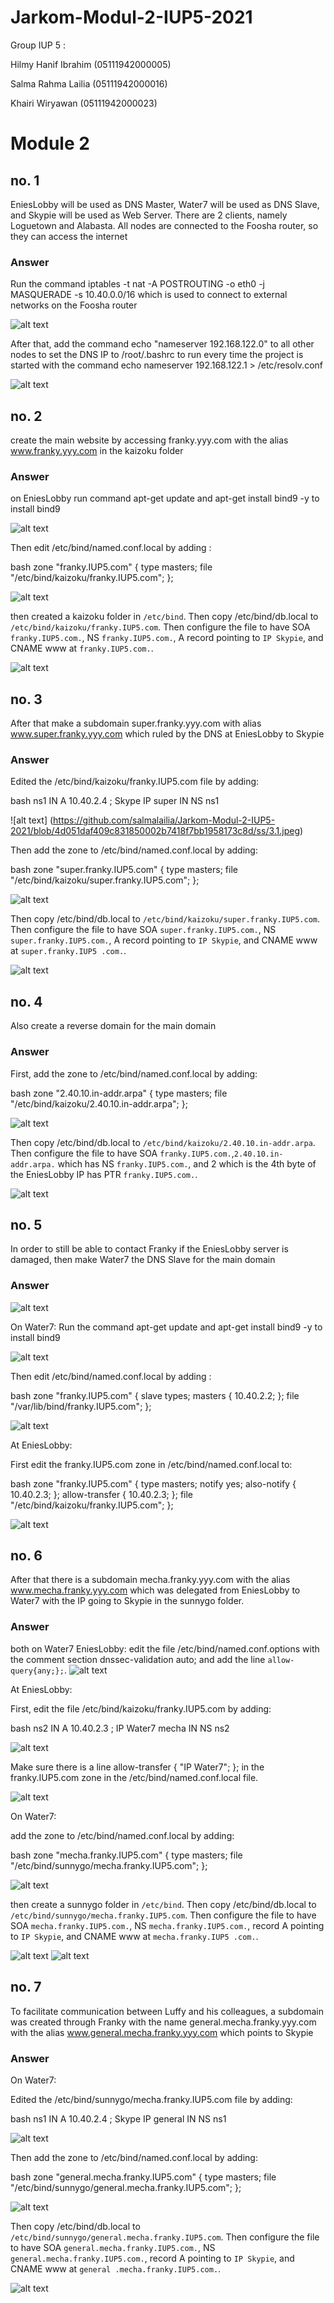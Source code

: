# Jarkom-Modul-2-IUP5-2021

Group IUP 5 :

Hilmy Hanif Ibrahim (05111942000005)

Salma Rahma Lailia  (05111942000016)

Khairi Wiryawan     (05111942000023)


# Module 2

## no. 1

EniesLobby will be used as DNS Master, Water7 will be used as DNS Slave, and Skypie will be used as Web Server. There are 2 clients, namely Loguetown and Alabasta. All nodes are connected to the Foosha router, so they can access the internet

### Answer

Run the command iptables -t nat -A POSTROUTING -o eth0 -j MASQUERADE -s 10.40.0.0/16 which is used to connect to external networks on the Foosha router

![alt text](https://github.com/salmalailia/Jarkom-Modul-2-IUP5-2021/blob/a95b52fdbf8c0bcde51daede3c2f565aeae56019/ss/1.0.jpeg)


After that, add the command echo "nameserver 192.168.122.0" to all other nodes to set the DNS IP to /root/.bashrc to run every time the project is started with the command echo nameserver 192.168.122.1 > /etc/resolv.conf

![alt text](https://github.com/salmalailia/Jarkom-Modul-2-IUP5-2021/blob/a95b52fdbf8c0bcde51daede3c2f565aeae56019/ss/1.1.jpeg)

## no. 2

create the main website by accessing franky.yyy.com with the alias www.franky.yyy.com in the kaizoku folder

### Answer

on EniesLobby run command apt-get update and apt-get install bind9 -y to install bind9

![alt text](https://github.com/salmalailia/Jarkom-Modul-2-IUP5-2021/blob/a95b52fdbf8c0bcde51daede3c2f565aeae56019/ss/2.1.jpg)

Then edit /etc/bind/named.conf.local by adding :

bash
     zone "franky.IUP5.com" {
             type masters;
             file "/etc/bind/kaizoku/franky.IUP5.com";
     };

![alt text](https://github.com/salmalailia/Jarkom-Modul-2-IUP5-2021/blob/4d051daf409c831850002b7418f7bb1958173c8d/ss/2.2.jpeg)

then created a kaizoku folder in `/etc/bind`. Then copy /etc/bind/db.local to `/etc/bind/kaizoku/franky.IUP5.com`. Then configure the file to have SOA `franky.IUP5.com.`, NS `franky.IUP5.com.`, A record pointing to `IP Skypie`, and CNAME www at `franky.IUP5.com.`.

![alt text](https://github.com/salmalailia/Jarkom-Modul-2-IUP5-2021/blob/4d051daf409c831850002b7418f7bb1958173c8d/ss/2.3.jpeg)

## no. 3

After that make a subdomain super.franky.yyy.com with alias www.super.franky.yyy.com which ruled by the DNS at EniesLobby to Skypie

### Answer

Edited the /etc/bind/kaizoku/franky.IUP5.com file by adding:

bash
         ns1 IN A 10.40.2.4 ; Skype IP
         super IN NS ns1


![alt text] (https://github.com/salmalailia/Jarkom-Modul-2-IUP5-2021/blob/4d051daf409c831850002b7418f7bb1958173c8d/ss/3.1.jpeg)

Then add the zone to /etc/bind/named.conf.local by adding:

bash
     zone "super.franky.IUP5.com" {
             type masters;
             file "/etc/bind/kaizoku/super.franky.IUP5.com";
     };


![alt text](https://github.com/salmalailia/Jarkom-Modul-2-IUP5-2021/blob/4d051daf409c831850002b7418f7bb1958173c8d/ss/3.2.jpg)

Then copy /etc/bind/db.local to `/etc/bind/kaizoku/super.franky.IUP5.com`. Then configure the file to have SOA `super.franky.IUP5.com.`, NS `super.franky.IUP5.com.`, A record pointing to `IP Skypie`, and CNAME www at `super.franky.IUP5 .com.`.

![alt text](https://github.com/salmalailia/Jarkom-Modul-2-IUP5-2021/blob/4d051daf409c831850002b7418f7bb1958173c8d/ss/3.3.jpeg)

## no. 4

Also create a reverse domain for the main domain

### Answer

First, add the zone to /etc/bind/named.conf.local by adding:

bash
     zone "2.40.10.in-addr.arpa" {
             type masters;
             file "/etc/bind/kaizoku/2.40.10.in-addr.arpa";
     };

![alt text](https://github.com/salmalailia/Jarkom-Modul-2-IUP5-2021/blob/4d051daf409c831850002b7418f7bb1958173c8d/ss/4.1.jpeg)

Then copy /etc/bind/db.local to `/etc/bind/kaizoku/2.40.10.in-addr.arpa`. Then configure the file to have SOA `franky.IUP5.com.`,`2.40.10.in-addr.arpa.` which has NS `franky.IUP5.com.`, and 2 which is the 4th byte of the EniesLobby IP has PTR `franky.IUP5.com.`.

![alt text](https://github.com/salmalailia/Jarkom-Modul-2-IUP5-2021/blob/4d051daf409c831850002b7418f7bb1958173c8d/ss/4.2.jpeg)

## no. 5

In order to still be able to contact Franky if the EniesLobby server is damaged, then make Water7 the DNS Slave for the main domain

### Answer

![alt text](https://github.com/salmalailia/Jarkom-Modul-2-IUP5-2021/blob/4d051daf409c831850002b7418f7bb1958173c8d/ss/5.1.jpeg)

On Water7:
Run the command apt-get update and apt-get install bind9 -y to install bind9

![alt text](https://github.com/salmalailia/Jarkom-Modul-2-IUP5-2021/blob/4d051daf409c831850002b7418f7bb1958173c8d/ss/5.2.jpeg)

Then edit /etc/bind/named.conf.local by adding :

bash
     zone "franky.IUP5.com" {
         slave types;
         masters { 10.40.2.2; };
         file "/var/lib/bind/franky.IUP5.com";
     };

![alt text](https://github.com/salmalailia/Jarkom-Modul-2-IUP5-2021/blob/4d051daf409c831850002b7418f7bb1958173c8d/ss/5.2.jpeg)

At EniesLobby:

First edit the franky.IUP5.com zone in /etc/bind/named.conf.local to:

bash
     zone "franky.IUP5.com" {
             type masters;
             notify yes;
             also-notify { 10.40.2.3; };
             allow-transfer { 10.40.2.3; };
             file "/etc/bind/kaizoku/franky.IUP5.com";
     };

![alt text](https://github.com/salmalailia/Jarkom-Modul-2-IUP5-2021/blob/4d051daf409c831850002b7418f7bb1958173c8d/ss/5.3.jpeg)

## no. 6

After that there is a subdomain mecha.franky.yyy.com with the alias www.mecha.franky.yyy.com which was delegated from EniesLobby to Water7 with the IP going to Skypie in the sunnygo folder.

### Answer

both on Water7 EniesLobby:
edit the file /etc/bind/named.conf.options with the comment section dnssec-validation auto; and add the line `allow-query{any;};`.
![alt text](https://github.com/salmalailia/Jarkom-Modul-2-IUP5-2021/blob/4d051daf409c831850002b7418f7bb1958173c8d/ss/6.1.jpeg)

At EniesLobby:

First, edit the file /etc/bind/kaizoku/franky.IUP5.com by adding:

bash
        ns2 IN A 10.40.2.3 ; IP Water7
        mecha IN NS ns2

![alt text](https://github.com/salmalailia/Jarkom-Modul-2-IUP5-2021/blob/4d051daf409c831850002b7418f7bb1958173c8d/ss/6.2.jpeg)

Make sure there is a line allow-transfer { "IP Water7"; }; in the franky.IUP5.com zone in the /etc/bind/named.conf.local file.

![alt text](https://github.com/salmalailia/Jarkom-Modul-2-IUP5-2021/blob/4d051daf409c831850002b7418f7bb1958173c8d/ss/6.3.jpeg)

On Water7:

add the zone to /etc/bind/named.conf.local by adding:

bash
    zone "mecha.franky.IUP5.com" {
            type masters;
            file "/etc/bind/sunnygo/mecha.franky.IUP5.com";
    };

![alt text](https://github.com/salmalailia/Jarkom-Modul-2-IUP5-2021/blob/4d051daf409c831850002b7418f7bb1958173c8d/ss/6.4.jpeg)

then create a sunnygo folder in `/etc/bind`. Then copy /etc/bind/db.local to `/etc/bind/sunnygo/mecha.franky.IUP5.com`. Then configure the file to have SOA `mecha.franky.IUP5.com.`, NS `mecha.franky.IUP5.com.`, record A pointing to `IP Skypie`, and CNAME www at `mecha.franky.IUP5 .com.`.

![alt text](https://github.com/salmalailia/Jarkom-Modul-2-IUP5-2021/blob/4d051daf409c831850002b7418f7bb1958173c8d/ss/6.5.jpeg)
![alt text](https://github.com/salmalailia/Jarkom-Modul-2-IUP5-2021/blob/4d051daf409c831850002b7418f7bb1958173c8d/ss/6.6.jpeg)

## no. 7

To facilitate communication between Luffy and his colleagues, a subdomain was created through Franky with the name general.mecha.franky.yyy.com with the alias www.general.mecha.franky.yyy.com which points to Skypie

### Answer

On Water7:

Edited the /etc/bind/sunnygo/mecha.franky.IUP5.com file by adding:

bash
         ns1 IN A 10.40.2.4 ; Skype IP
         general IN NS ns1

![alt text](https://github.com/salmalailia/Jarkom-Modul-2-IUP5-2021/blob/4d051daf409c831850002b7418f7bb1958173c8d/ss/7.1.jpeg)

Then add the zone to /etc/bind/named.conf.local by adding:

bash
     zone "general.mecha.franky.IUP5.com" {
             type masters;
             file "/etc/bind/sunnygo/general.mecha.franky.IUP5.com";
     };

![alt text](https://github.com/salmalailia/Jarkom-Modul-2-IUP5-2021/blob/4d051daf409c831850002b7418f7bb1958173c8d/ss/7.2.jpeg)

Then copy /etc/bind/db.local to `/etc/bind/sunnygo/general.mecha.franky.IUP5.com`. Then configure the file to have SOA `general.mecha.franky.IUP5.com.`, NS `general.mecha.franky.IUP5.com.`, record A pointing to `IP Skypie`, and CNAME www at `general .mecha.franky.IUP5.com.`.

![alt text](https://github.com/salmalailia/Jarkom-Modul-2-IUP5-2021/blob/4d051daf409c831850002b7418f7bb1958173c8d/ss/7.3.jpeg)
